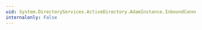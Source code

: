 ```yaml
---
uid: System.DirectoryServices.ActiveDirectory.AdamInstance.InboundConnections
internalonly: False
---
```

